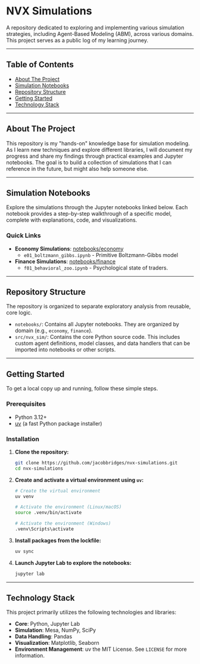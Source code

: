 # NVX Simulations

A repository dedicated to exploring and implementing various simulation strategies, including Agent-Based Modeling (ABM), across various domains. This project serves as a public log of my learning journey.

---

## Table of Contents

* [About The Project](#about-the-project)
* [Simulation Notebooks](#simulation-notebooks)
* [Repository Structure](#repository-structure)
* [Getting Started](#getting-started)
* [Technology Stack](#technology-stack)

---

## About The Project

This repository is my "hands-on" knowledge base for simulation modeling. As I learn new techniques and explore different libraries, I will document my progress and share my findings through practical examples and Jupyter notebooks. The goal is to build a collection of simulations that I can reference in the future, but might also help someone else.


---

## Simulation Notebooks

Explore the simulations through the Jupyter notebooks linked below. Each notebook provides a step-by-step walkthrough of a specific model, complete with explanations, code, and visualizations.

### Quick Links

* **Economy Simulations**: [notebooks/economy](./notebooks/economy)
    * `e01_boltzmann_gibbs.ipynb` - Primitive Boltzmann-Gibbs model
* **Finance Simulations**: [notebooks/finance](./notebooks/finance)
    * `f01_behavioral_zoo.ipynb` - Psychological state of traders.

---

## Repository Structure

The repository is organized to separate exploratory analysis from reusable, core logic.

* `notebooks/`: Contains all Jupyter notebooks. They are organized by domain (e.g., `economy`, `finance`).
* `src/nvx_sim/`: Contains the core Python source code. This includes custom agent definitions, model classes, and data handlers that can be imported into notebooks or other scripts.

---

## Getting Started

To get a local copy up and running, follow these simple steps.

### Prerequisites

* Python 3.12+
* [uv](https://github.com/astral-sh/uv) (a fast Python package installer)

### Installation

1.  **Clone the repository:**
    ```sh
    git clone https://github.com/jacobbridges/nvx-simulations.git
    cd nvx-simulations
    ```

2.  **Create and activate a virtual environment using `uv`:**
    ```sh
    # Create the virtual environment
    uv venv

    # Activate the environment (Linux/macOS)
    source .venv/bin/activate

    # Activate the environment (Windows)
    .venv\Scripts\activate
    ```

3.  **Install packages from the lockfile:**
    ```sh
    uv sync
    ```

4.  **Launch Jupyter Lab to explore the notebooks:**
    ```sh
    jupyter lab
    ```

---

## Technology Stack

This project primarily utilizes the following technologies and libraries:

* **Core**: Python, Jupyter Lab
* **Simulation**: Mesa, NumPy, SciPy
* **Data Handling**: Pandas
* **Visualization**: Matplotlib, Seaborn
* **Environment Management**: uv
 the MIT License. See `LICENSE` for more information.